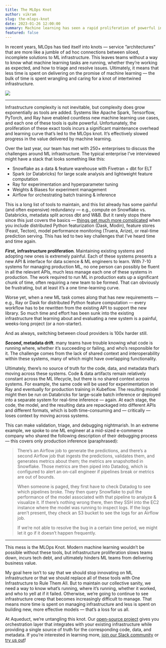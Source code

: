 ```yaml
---
title: The MLOps Knot
author: vikram
slug: the-mlops-knot
date: 2023-01-26 12:00:00
summary: Machine learning has seen a rapid proliferation of powerful infrastructure. However, the adoption of all these tools has led to a tangled mess of infrastructure leaving most teams without a way to track the code, data, and metadata for their machine learning workloads.
featured: false
---
```


In recent years, MLOps has tied itself into knots — service ”architectures” that are more like a jumble of ad hoc connections between siloed, incomplete solutions to ML infrastructure. This leaves teams without a way to know what machine learning tasks are running, whether they’re working as expected, and how to triage and resolve issues. Ultimately, it means that less time is spent on delivering on the promise of machine learning — the bulk of time is spent wrangling and caring for a knot of intertwined infrastructure.

<img src="/blog/the-mlops-knot/knot.png">

<hr />

Infrastructure complexity is not inevitable, but complexity does grow exponentially as tools are added. Systems like Apache Spark, Tensorflow, PyTorch, and Ray have enabled countless new machine learning use cases, and each one of these tools is quite powerful. Unfortunately, the proliferation of these exact tools incurs a significant maintenance overhead and learning curve that’s led to the MLOps knot. It’s effectively slowed progress in the value delivered by machine learning.

Over the last year, our team has met with 250+ enterprises to discuss the challenges around ML infrastructure. The typical enterprise I’ve interviewed might have a stack that looks something like this:

- Snowflake as a data & feature warehouse with Fivetran + dbt for ELT
- Spark (or Databricks) for large scale analysis and lightweight feature computation
- Ray for experimentation and hyperparameter tuning
- Weights & Biases for experiment management
- Airflow for orchestrating batch training & inference

This is a long list of tools to maintain, and this list already has some painful (and often expensive) redundancy — e.g., compute on Snowflake vs. Databricks, metadata split across dbt and W&B. But it rarely stops there since this just covers the basics — [things get much more complicated](https://www.mihaileric.com/posts/mlops-is-a-mess/) when you include distributed Python featurization (Dask, Modin), feature stores (Feast, Tecton), model performance monitoring (Truera, Arize), or real-time prediction serving. This has led to two key challenges that I’ve heard time and time again.

***First*,** **infrastructure proliferation**. Maintaining existing systems and adopting new ones is extremely painful. Each of these systems presents a new API & interface for data science & ML engineers to learn. With 7-10 systems for managing production ML, no one person can possibly be fluent in all the relevant APIs, much less manage each one of these systems in production. The work required to run ML in production eats up a significant chunk of time, often requiring a new team to be formed. That can obviously be frustrating, but at least it’s a one time-learning curve.

Worse yet, when a new ML task comes along that has new requirements — e.g., Ray or Dask for distributed Python feature computation — every workflow has to be rewritten from the existing API to support the new library. So much time and effort has been sunk into the existing infrastructure that learning about and evaluating a new system is a painful, weeks-long project (or a non-starter). 

And as always, switching between cloud providers is 100x harder still.

***Second*, metadata drift**. many teams have trouble knowing what code is running where, whether it’s succeeding or failing, and who’s responsible for it. The challenge comes from the lack of shared context and interoperability within these systems, many of which might have overlapping functionality. 

Ultimately, there’s no source of truth for the code, data, and metadata that’s moving across these systems. Code & data artifacts remain relatively constant across the ML lifecycle, but there is no shared context across systems. For example, the same code will be used for experimentation in Ray and eventually for production training in Kubeflow. The resulting model might then be run on Databricks for large-scale batch inference or deployed into a separate system for real-time inference — again. At each stage, the code, the model, and the resulting data are repackaged into different APIs and different formats, which is both time-consuming and — critically — loses context by moving across systems.

This can make validation, triage, and debugging nightmarish. In an extreme example, we spoke to one ML engineer at a mid-sized e-commerce company who shared the following description of their debugging process — this covers only production inference (paraphrased):

> There’s an Airflow job to generate the predictions, and there’s a second Airflow job that ingests the predictions, validates them, and generates metrics about them; the metrics are snapshotted in Snowflake. Those metrics are then piped into Datadog, which is configured to alert an on-call engineer if pipelines break or metrics are out of bounds. 
> 
> When someone is paged, they first have to check Datadog to see which pipelines broke. They then query Snowflake to pull the performance of the model associated with that pipeline to analyze & visualize it. If there’s nothing wrong there, then they SSH into the EC2 instance where the model was running to inspect logs. If the logs aren’t present, they check an S3 bucket to see the logs for an Airflow job.
> 
> If we’re not able to resolve the bug in a certain time period, we might let it go if it doesn’t happen frequently.

<hr />

This mess is the MLOps Knot. Modern machine learning wouldn’t be possible without these tools, but infrastructure proliferation slows teams down, incurs tech debt, and ultimately hinders ML teams from delivering business value. 

My goal here isn’t to say that we should stop innovating on ML infrastructure or that we should replace all of these tools with One Infrastructure to Rule Them All. But to maintain our collective sanity, we need a way to know what’s running, where it’s running, whether it worked, and who to yell at if it failed. Otherwise, we’re going to continue to see infrastructure creep that becomes increasingly difficult to manage. That means more time is spent on managing infrastructure and less is spent on building new, more effective models — that’s a loss for us all.

At Aqueduct, we’re untangling this knot. Our [open-source project](https://github.com/aqueducthq/aqueduct) gives you orchestration layer that integrates with your existing infrastructure while providing a single source of truth for the corresponding code, data, and metadata. If you’re interested in learning more, [join our Slack community](https://slack.aqueducthq.com) or [try us out](https://docs.aqueducthq.com)!